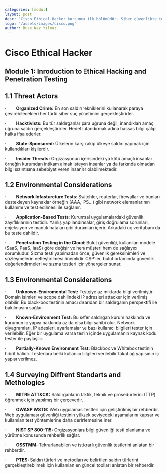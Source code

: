 ```yaml
---
categories: [modul]
layout: post
desc: "Cisco Ethical Hacker kursunun ilk bölümüdür. Siber güvenlikte tehdit aktörlerini, test ortamı türlerini, çevresel değerlendirmeleri ve farklı güvenlik test standartları ile metodolojilerini açıklamaktadır. Kurumların güvenlik zafiyetlerini belirlemek ve önlem almak amacıyla gerçekleştirilen sızma testlerinin kapsamı ve yaklaşımları detaylandırılmıştır. "
logo: "/assets/images/cisco.png"
author: Buse Naz Yılmaz
---
```


# Cisco Ethical Hacker

<h2> Module 1: Inroduction to Ethical Hacking and Penetration Testing </h2>

## 1.1 Threat Actors

·        **Organized Crime:** En son saldırı tekniklerini kullanarak paraya çevirebilecekleri her türlü siber suç yönetimini gerçekleştirirler.

·        **Hacktivists:** Bu tür saldırganlar para uğruna değil, inandıkları amaç uğruna saldırı gerçekleştirirler. Hedefi utandırmak adına hassas bilgi çalıp halka ifşa ederler.

·        **State-Sponsored:** Ülkelerin karşı rakip ülkeye saldırı yapmak için kullandıkları kişilerdir.

·        **Insider Threats:** Orgizasyonun içerisindeki ya kötü amaçlı insanlar örneğin kurumdan intikam almak isteyen insanlar ya da farkında olmadan bilgi sızıntısına sebebiyet veren insanlar olabilmektedir.

## 1.2 Environmental Considerations

·        **Network Infasturcture Tests**: Switchler, routerlar, firewallar ve bunları destekleyen kaynaklar örneğin (AAA, IPS…) gibi network elemanlarının kullanımı ve test edilmesi ile sağlanır.

·        **Application-Based Tests**: Kurumsal uygulamalardaki güvenlik zayıflıklarının testidir. Yanlış yapılandırmalar, giriş doğrulama sorunları, enjeksiyon ve mantık hataları gibi durumları içerir. Arkadaki uç veritabanı da bu teste dahildir.

·        **Penetration Testing in the Cloud**: Bulut güvenliği, kullanılan modele (SaaS, PaaS, IaaS) göre değişir ve hem müşteri hem de sağlayıcı sorumludur. Sızma testi yapılmadan önce, güvenlik gereksinimleri ve sözleşmelerin netleştirilmesi önemlidir. CSP'ler, bulut ortamında güvenlik değerlendirmeleri ve sızma testleri için yönergeler sunar.

## 1.3 Environmental Considerations

·        **Unknown-Enviromental Test:** Testçiye az miktarda bilgi verilmiştir. Domain isimleri ve scope dahilindeki IP adresleri attacker için verilmiş olabilir. Bu black-box testinin amacı dışarıdan bir saldırganın perspektifi ile bakılmasını sağlar.

·        **Known-Environment Test:** Bu sefer saldırgan kurum hakkında ve kurumun iç yapısı hakkında az da olsa bilgi sahibi olur. Network diyagramları, IP adesleri, ayarlamalar ve bazı kullanıcı bilgileri tester için verilebilir. Eğer bir uygulama varsa testin içinde uygulamanın kaynak kodu tester ile paylaşılır.

·        **Partially-Known Environment Test:** Blackbox ve Whitebox testinin hibrit halidir. Testerlara belki kullanıcı bilgileri verilebilir fakat ağ yapısının iç yapısı verilmez.

## 1.4 Surveying Diffrent Standarts and Methologies

·        **MITRE ATT&CK:** Saldırganların taktik, teknik ve prosedürlerini (TTP) öğrenmek için yapılmış bir çerçevedir.

·        **OWASP WSTG:** Web uygulaması testleri için geliştirilmiş bir rehberdir. Web uygulaması güvenliği testinin yüksek seviyedeki aşamalarını kapsar ve kullanılan test yöntemlerine daha derinlemesine iner.

·        **NIST SP 800-115:** Orgizasyonlara bilgi güvenliği testi planlama ve yürütme konusunda rehberlik sağlar.

·        **OSSTMM:** Tekrarlanabilen ve istikrarlı güvenlik testlerini anlatan bir rehberdir.

·        **PTES:** Saldırı türleri ve metodları ve belirtilen saldırı türlerini gerçekleştirebilmek için kullanılan en güncel toolları anlatan bir rehberdir.
